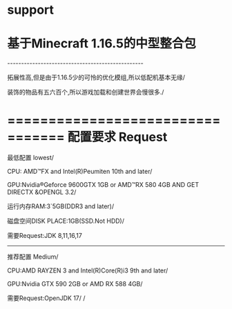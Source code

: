 # support
<h1>基于Minecraft 1.16.5的中型整合包</h1>
-------------------------------------------------

拓展性高,但是由于1.16.5少的可怜的优化模组,所以低配机基本无缘/

装饰的物品有五六百个,所以游戏加载和创建世界会慢很多./

=================================
配置要求 Request            
=================================
最低配置 lowest/

CPU: AMD™FX and Intel(R)Peumiten 10th and later/

GPU:Nvidia®Geforce 9600GTX 1GB or AMD™RX 580 4GB AND GET DIRECTX &OPENGL 3.2/

运行内存RAM:3`5GB(DDR3 and later)/

磁盘空间DISK PLACE:1GB(SSD.Not HDD)/

需要Request:JDK 8,11,16,17

---------------------------------------
推荐配置 Medium/

CPU:AMD RAYZEN 3 and Intel(R)Core(R)i3 9th and later/

GPU:Nvidia GTX 590 2GB or AMD RX 588 4GB/

需要Request:OpenJDK 17/
/
